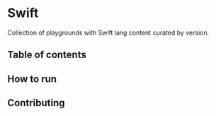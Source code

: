 # Swift
Collection of playgrounds with Swift lang content curated by version.

## Table of contents

## How to run

## Contributing
